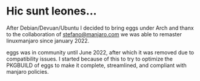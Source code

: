 # Hic sunt leones...

After Debian/Devuan/Ubuntu I decided to bring eggs under Arch and thanx to the collaboration of stefano@manjaro.com
we was able to remaster linuxmanjaro since january 2022.

eggs was in community until June 2022, after which it was removed due to compatibility issues. I started because of this to try to optimize the PKGBUILD of eggs to make it complete, streamlined, and compliant with manjaro policies.

